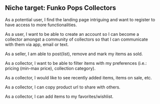## Niche target: Funko Pops Collectors

As a potential user, I find the landing page intriguing and want to register to have access to more functionalities. 

As a user, I want to be able to create an account so I can become a collector amongst a community of collectors so that I can communicate with them via app, email or text.

As a seller, I am able to post(list), remove and mark my items as sold. 

As a collector, I want to be able to filter items with my preferences (i.e.: pricing (min-max price), collection category).

As a collector, I would like to see recently added items, items on sale, etc.

As a collector, I can copy product url to share with others.

As a collector, I can add items to my favorites/wishlist. 

